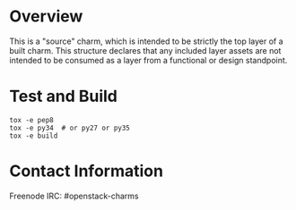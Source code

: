 # Overview

This is a "source" charm, which is intended to be strictly the top
layer of a built charm.  This structure declares that any included
layer assets are not intended to be consumed as a layer from a
functional or design standpoint.

# Test and Build

```
tox -e pep8
tox -e py34  # or py27 or py35
tox -e build
```

# Contact Information

Freenode IRC: #openstack-charms
